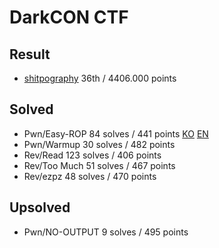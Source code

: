 # DarkCON CTF

## Result

+ [shitpography](https://ctftime.org/team/142799) 36th / 4406.000 points

## Solved

+ Pwn/Easy-ROP  84 solves / 441 points [KO](https://github.com/white-l0tus/2021_CTF/blob/main/DarkCON/Easy-ROP/Writeup_KO.md) [EN](https://github.com/white-l0tus/2021_CTF/blob/main/DarkCON/Easy-ROP/Writeup_EN.md)
+ Pwn/Warmup 30 solves / 482 points
+ Rev/Read 123 solves / 406 points
+ Rev/Too Much 51 solves / 467 points
+ Rev/ezpz 48 solves / 470 points

## Upsolved

+ Pwn/NO-OUTPUT 9 solves / 495 points